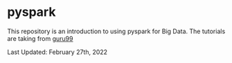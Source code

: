 # pyspark

This repository is an introduction to using pyspark for Big Data. The tutorials are taking from [guru99](https://www.guru99.com/pyspark-tutorial.html)


Last Updated:
February 27th, 2022